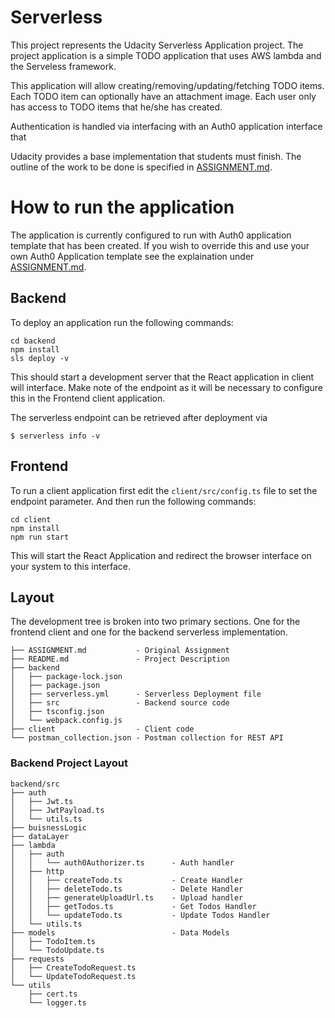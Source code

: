 # Serverless

This project represents the Udacity Serverless Application project. The project application is a simple TODO application that uses AWS lambda and the Serveless framework.

This application will allow creating/removing/updating/fetching TODO items. Each TODO item can optionally have an attachment image. Each user only has access to TODO items that he/she has created.

Authentication is handled via interfacing with an Auth0 application interface that 

Udacity provides a base implementation that students must finish. The outline of the work to be done is specified in [ASSIGNMENT.md](file:./ASSIGNMENT.md).

# How to run the application

The application is currently configured to run with Auth0 application template that has been created. If you wish to override this and use your own Auth0 Application template see the explaination under [ASSIGNMENT.md](ASSIGNMENT.md).

## Backend

To deploy an application run the following commands:

```
cd backend
npm install
sls deploy -v
```

This should start a development server that the React application in client will interface.  Make note of the endpoint as it will be necessary to configure this in the Frontend client application.

The serverless endpoint can be retrieved after deployment via 

```
$ serverless info -v
```

## Frontend

To run a client application first edit the `client/src/config.ts` file to set the endpoint parameter. And then run the following commands:

```
cd client
npm install
npm run start
```

This will start the React Application and redirect the browser interface on your system to this interface. 


## Layout

The development tree is broken into two primary sections. One for the frontend client and one for the backend serverless implementation.

```
├── ASSIGNMENT.md           - Original Assignment
├── README.md               - Project Description
├── backend
│   ├── package-lock.json
│   ├── package.json
│   ├── serverless.yml      - Serverless Deployment file
│   ├── src                 - Backend source code
│   ├── tsconfig.json
│   └── webpack.config.js
├── client                  - Client code 
└── postman_collection.json - Postman collection for REST API
```

### Backend Project Layout

```
backend/src
├── auth
│   ├── Jwt.ts
│   ├── JwtPayload.ts
│   └── utils.ts
├── buisnessLogic
├── dataLayer
├── lambda
│   ├── auth
│   │   └── auth0Authorizer.ts      - Auth handler
│   ├── http
│   │   ├── createTodo.ts           - Create Handler
│   │   ├── deleteTodo.ts           - Delete Handler
│   │   ├── generateUploadUrl.ts    - Upload handler
│   │   ├── getTodos.ts             - Get Todos Handler
│   │   └── updateTodo.ts           - Update Todos Handler
│   └── utils.ts
├── models                          - Data Models
│   ├── TodoItem.ts             
│   └── TodoUpdate.ts
├── requests
│   ├── CreateTodoRequest.ts         
│   └── UpdateTodoRequest.ts
└── utils
    ├── cert.ts
    └── logger.ts
```
